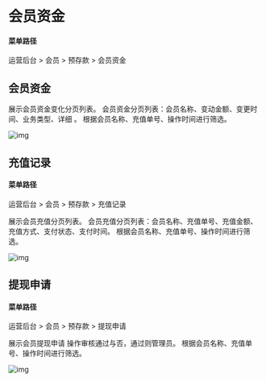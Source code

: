 # 会员资金

#### 菜单路径

运营后台 > 会员 > 预存款 > 会员资金

## 会员资金

展示会员资金变化分页列表。 会员资金分页列表：会员名称、变动金额、变更时间、业务类型、详细 。 根据会员名称、充值单号、操作时间进行筛选。

![img](https://docs.pickmall.cn/help/images/%E4%BC%9A%E5%91%98%E8%B5%84%E9%87%91.png)

## 充值记录

#### 菜单路径

运营后台 > 会员 > 预存款 > 充值记录

展示会员充值分页列表。 会员充值分页列表：会员名称、充值单号、充值金额、充值方式、支付状态、支付时间。 根据会员名称、充值单号、操作时间进行筛选。

![img](https://docs.pickmall.cn/help/images/%E5%85%85%E5%80%BC%E8%AE%B0%E5%BD%95.png)

## 提现申请

#### 菜单路径

运营后台 > 会员 > 预存款 > 提现申请

展示会员提现申请 操作审核通过与否，通过则管理员。 根据会员名称、充值单号、操作时间进行筛选。

![img](https://docs.pickmall.cn/help/images/%E6%8F%90%E7%8E%B0%E8%AE%B0%E5%BD%95.png)